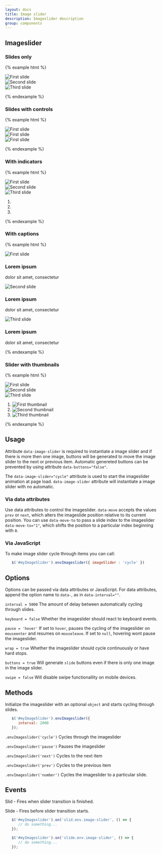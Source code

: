 ```yaml
---
layout: docs
title: Image slider
description: Imageslider description
group: components
---
```

## Imageslider ##

### Slides only ###

{% example html %}

<div id="exampleSlider0" data-image-slider="cycle" data-buttons="false" class="env-image-slider env-image-slider--slide">
   <div class="env-image-slider__inner">
      <div class="env-image-slider__item env-image-slider__item--active">
         <img src="https://unsplash.it/g/800/400/?blur" class="env-embedded__img" alt="First slide">
      </div>
      <div class="env-image-slider__item">
         <img src="https://unsplash.it/g/800/400/" class="env-embedded__img" alt="Second slide">
      </div>
      <div class="env-image-slider__item">
         <img src="https://unsplash.it/g/800/400/?blur" class="env-embedded__img" alt="Third slide">
      </div>
   </div>
</div>

{% endexample %}

### Slides with controls ###

{% example html %}

<div id="exampleSlider1" data-image-slider class="env-image-slider env-image-slider--slide">
   <div class="env-image-slider__inner">
      <div class="env-image-slider__item env-image-slider__item--active">
         <img src="https://unsplash.it/g/800/400/?blur" class="env-embedded__img" alt="First slide">
      </div>
      <div class="env-image-slider__item">
         <img src="https://unsplash.it/g/800/400" class="env-embedded__img" alt="First slide">
      </div>
      <div class="env-image-slider__item">
         <img src="https://unsplash.it/g/800/400/?blur" class="env-embedded__img" alt="First slide">
      </div>
   </div>
</div>

{% endexample %}

### With indicators ###

{% example html %}

<div id="exampleSlider2" data-image-slider="cycle" class="env-image-slider--slide env-image-slider">

   <div class="env-image-slider__inner">
      <div class="env-image-slider__item env-image-slider__item--active">
         <img src="https://unsplash.it/800/400/?blur" class="env-embedded__img" alt="First slide">
      </div>
      <div class="env-image-slider__item">
         <img src="https://unsplash.it/800/400" class="env-embedded__img" alt="Second slide">
      </div>
      <div class="env-image-slider__item">
         <img src="https://unsplash.it/800/400/?blur" class="env-embedded__img" alt="Third slide">
      </div>
   </div>
   <ol class="env-image-slider__indicators">
      <li data-target="#exampleSlider2" data-move-to="0"></li>
      <li data-target="#exampleSlider2" data-move-to="1"></li>
      <li data-target="#exampleSlider2" data-move-to="2"></li>
   </ol>
</div>


{% endexample %}

### With captions ###

{% example html %}

<div id="exampleSlider3" data-image-slider class="env-image-slider--slide env-image-slider">
   <div class="env-image-slider__inner">
      <div class="env-image-slider__item env-image-slider__item--active">
         <img src="https://unsplash.it/800/400/?blur" class="env-embedded__img" alt="First slide">
         <div class="env-image-slider__caption">
            <h3>Lorem ipsum</h3>
            <p>dolor sit amet, consectetur</p>
         </div>
      </div>
      <div class="env-image-slider__item">
         <img src="https://unsplash.it/800/400" class="env-embedded__img" alt="Second slide">
         <div class="env-image-slider__caption">
            <h3>Lorem ipsum</h3>
            <p>dolor sit amet, consectetur</p>
         </div>
      </div>
      <div class="env-image-slider__item">
         <img src="https://unsplash.it/800/400/?blur" class="env-embedded__img" alt="Third slide">
         <div class="env-image-slider__caption">
            <h3>Lorem ipsum</h3>
            <p>dolor sit amet, consectetur</p>
         </div>
      </div>
   </div>
</div>

{% endexample %}

### Slider with thumbnails ###

{% example html %}

<div id="exampleSlider4" data-image-slider="cycle" class="env-image-slider--slide env-image-slider">
   <div class="env-image-slider__inner">
      <div class="env-image-slider__item env-image-slider__item--active">
         <img src="https://unsplash.it/g/800/400/?blur" class="env-embedded__img" alt="First slide">
      </div>
      <div class="env-image-slider__item">
         <img src="https://unsplash.it/g/800/400" class="env-embedded__img" alt="Second slide">
      </div>
      <div class="env-image-slider__item">
         <img src="https://unsplash.it/g/800/400/?blur" class="env-embedded__img" alt="Third slide">
      </div>
   </div>
   <ol class="env-image-slider__thumbnails">
      <li data-target="#exampleSlider4">
         <img data-target="#exampleSlider4" src="https://unsplash.it/g/800/400/?blur" class="env-image-slider__thumbnail env-image-slider__item--active"
            data-move-to="0" alt="First thumbnail">
      </li>
      <li data-target="#exampleSlider4">
         <img data-target="#exampleSlider4" src="https://unsplash.it/g/800/400" class="env-image-slider__thumbnail"
            data-move-to="1" alt="Second thumbnail">
      </li>
      <li data-target="#exampleSlider4">
         <img data-target="#exampleSlider4" src="https://unsplash.it/g/800/400/?blur" class="env-image-slider__thumbnail"
            data-move-to="2" alt="Third thumbnail">
      </li>
   </ol>
</div>

{% endexample %}

## Usage

Attribute `data-image-slider` is required to instantiate a image slider and if there is more then one image, buttons will be generated to move the image slider to the next or previous item. Automatic genereted buttons can be prevented by using attribute `data-buttons="false"`. 

The `data-image-slider="cycle"` attribute is used to start the imageslider animation at page load. `data-image-slider` attribute will instantiate a image slider with no automatic. 



### Via data attributes

Use data attributes to control the imageslider. `data-move` accepts the values `prev` or `next`, which alters the imageslide position relative to its current position. You can use `data-move-to` to pass a slide index to the imageslider `data-move-to="1"`, which shifts the position to a particular index beginning with `0`. 

### Via JavaScript

To make image slider cycle through items you can call:
```javascript
   $('#myImageSlider').envImageslider({ imageSlider : 'cycle' })
```


## Options ###

Options can be passed via data attributes or JavaScript. For data attributes, append the option name to `data-`, as in `data-interval=""`.

`interval = 5000` The amount of delay between automatically cycling through slides.

`keyboard = false` Whether the imageslider should react to keyboard events.

`pause = 'hover'` If set to `hover`, pauses the cycling of the imageslider on `mouseenter` and resumes on `mouseleave`. If set to `null`, hovering wont pause the imageslider.

`wrap = true` Whether the imageslider should cycle continuously or have hard stops.

`buttons = true` Will generate `slide` buttons even if there is only one image in the image slider.

`swipe = false` Will disable swipe functionallity on mobile devices.
## Methods ###

Initialize the imageslider with an optional `object` and starts cycling through slides.
```javascript
   $('#myImageSlider').envImageslider({
      interval: 2000
   });
```

`.envImageslider('cycle')`
Cycles through the imageslider

`.envImageslider('pause')`
Pauses the imageslider

`.envImageslider('next')`
Cycles to the next item

`.envImageslider('prev')`
Cycles to the previous item

`.envImageslider('number')`
Cycles the imageslider to a particular slide.


## Events ###

Slid - Fires when slider transition is finished.

Slide - Fires before slider transition starts.

```javascript
   $('#myImageslider').on('slid.env.image-slider', () => {
      // do something...
   });

   $('#myImageslider').on('slide.env.image-slider', () => {
      // do something...
   });
```
